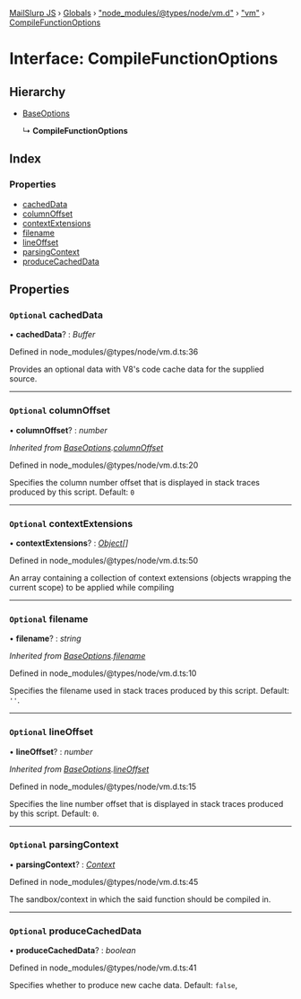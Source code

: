 [MailSlurp JS](../README.md) › [Globals](../globals.md) › ["node_modules/@types/node/vm.d"](../modules/_node_modules__types_node_vm_d_.md) › ["vm"](../modules/_node_modules__types_node_vm_d_._vm_.md) › [CompileFunctionOptions](_node_modules__types_node_vm_d_._vm_.compilefunctionoptions.md)

# Interface: CompileFunctionOptions

## Hierarchy

* [BaseOptions](_node_modules__types_node_vm_d_._vm_.baseoptions.md)

  ↳ **CompileFunctionOptions**

## Index

### Properties

* [cachedData](_node_modules__types_node_vm_d_._vm_.compilefunctionoptions.md#optional-cacheddata)
* [columnOffset](_node_modules__types_node_vm_d_._vm_.compilefunctionoptions.md#optional-columnoffset)
* [contextExtensions](_node_modules__types_node_vm_d_._vm_.compilefunctionoptions.md#optional-contextextensions)
* [filename](_node_modules__types_node_vm_d_._vm_.compilefunctionoptions.md#optional-filename)
* [lineOffset](_node_modules__types_node_vm_d_._vm_.compilefunctionoptions.md#optional-lineoffset)
* [parsingContext](_node_modules__types_node_vm_d_._vm_.compilefunctionoptions.md#optional-parsingcontext)
* [produceCachedData](_node_modules__types_node_vm_d_._vm_.compilefunctionoptions.md#optional-producecacheddata)

## Properties

### `Optional` cachedData

• **cachedData**? : *Buffer*

Defined in node_modules/@types/node/vm.d.ts:36

Provides an optional data with V8's code cache data for the supplied source.

___

### `Optional` columnOffset

• **columnOffset**? : *number*

*Inherited from [BaseOptions](_node_modules__types_node_vm_d_._vm_.baseoptions.md).[columnOffset](_node_modules__types_node_vm_d_._vm_.baseoptions.md#optional-columnoffset)*

Defined in node_modules/@types/node/vm.d.ts:20

Specifies the column number offset that is displayed in stack traces produced by this script.
Default: `0`

___

### `Optional` contextExtensions

• **contextExtensions**? : *[Object](_node_modules_typedoc_node_modules_typescript_lib_lib_es5_d_.object.md)[]*

Defined in node_modules/@types/node/vm.d.ts:50

An array containing a collection of context extensions (objects wrapping the current scope) to be applied while compiling

___

### `Optional` filename

• **filename**? : *string*

*Inherited from [BaseOptions](_node_modules__types_node_vm_d_._vm_.baseoptions.md).[filename](_node_modules__types_node_vm_d_._vm_.baseoptions.md#optional-filename)*

Defined in node_modules/@types/node/vm.d.ts:10

Specifies the filename used in stack traces produced by this script.
Default: `''`.

___

### `Optional` lineOffset

• **lineOffset**? : *number*

*Inherited from [BaseOptions](_node_modules__types_node_vm_d_._vm_.baseoptions.md).[lineOffset](_node_modules__types_node_vm_d_._vm_.baseoptions.md#optional-lineoffset)*

Defined in node_modules/@types/node/vm.d.ts:15

Specifies the line number offset that is displayed in stack traces produced by this script.
Default: `0`.

___

### `Optional` parsingContext

• **parsingContext**? : *[Context](_node_modules__types_node_vm_d_._vm_.context.md)*

Defined in node_modules/@types/node/vm.d.ts:45

The sandbox/context in which the said function should be compiled in.

___

### `Optional` produceCachedData

• **produceCachedData**? : *boolean*

Defined in node_modules/@types/node/vm.d.ts:41

Specifies whether to produce new cache data.
Default: `false`,
